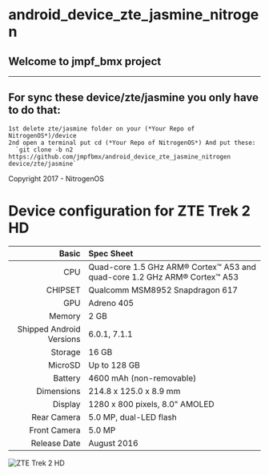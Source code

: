 # android_device_zte_jasmine_nitrogen
## Welcome to jmpf_bmx project
**************************************************************************************
## For sync these device/zte/jasmine you only have to do that:
```
1st delete zte/jasmine folder on your (*Your Repo of NitrogenOS*)/device
2nd open a terminal put cd (*Your Repo of NitrogenOS*) And put these:
  `git clone -b n2 https://github.com/jmpfbmx/android_device_zte_jasmine_nitrogen device/zte/jasmine`
```

Copyright 2017 - NitrogenOS 

Device configuration for ZTE Trek 2 HD
======================================

Basic   | Spec Sheet
-------:|:-------------------------
CPU     | Quad-core 1.5 GHz ARM® Cortex™ A53 and quad-core 1.2 GHz ARM® Cortex™ A53
CHIPSET | Qualcomm MSM8952 Snapdragon 617
GPU     | Adreno 405
Memory  | 2 GB
Shipped Android Versions | 6.0.1, 7.1.1
Storage | 16 GB
MicroSD | Up to 128 GB
Battery | 4600 mAh (non-removable)
Dimensions | 214.8 x 125.0 x 8.9 mm
Display | 1280 x 800 pixels, 8.0" AMOLED
Rear Camera  | 5.0 MP, dual-LED flash
Front Camera | 5.0 MP
Release Date | August 2016

![ZTE Trek 2 HD](https://www.gsmarc.com/device-images/att/trek-2-hd-tablet/gallery/image_18477.jpg)

